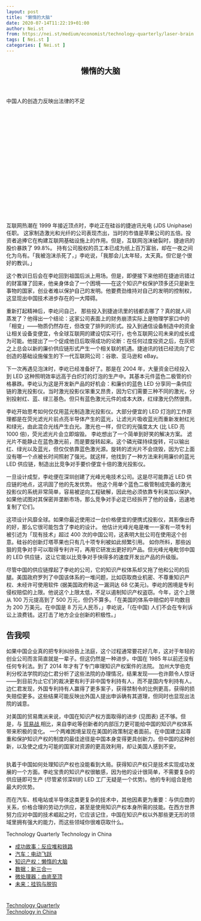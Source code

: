 ```yaml
---
layout: post
title: "懒惰的大脑"
date: 2020-07-14T11:22:19+01:00
author: Nei.st
from: https://nei.st/medium/economist/technology-quarterly/laser-brain
tags: [ Nei.st ]
categories: [ Nei.st ]
---
```


<article class="post-16632 post type-post status-publish format-standard hentry category-technology-quarterly tag-technology-in-china" id="post-16632">
 <header class="page-header medium Archives">
  <div class="page-header__image">
  </div>
  <div class="page-header__content">
   <h1 class="page-title text-align-center">
    懒惰的大脑
   </h1>
  </div>
 </header>
 <div class="entry-content aesop-entry-content" id="post-16632-content">
  <link as="font" crossorigin="anonymous" href="//cdn.jsdelivr.net/gh/0nd1jyU39XQ/_/glyph/font-face/0uIzqoZjSuJfvSBnvgXTcApMtcVhMcpr.woff" rel="preload" type="font/woff"/>
  <link as="font" crossorigin="anonymous" href="//cdn.jsdelivr.net/gh/0nd1jyU39XQ/_/glyph/font-face/1sTnSLZWDKucPX6SAk.woff" rel="preload" type="font/woff"/>
  <p class="blog-post__description">
   中国人的创造力反映出法律的不足
  </p>
  <span id="more-16632">
  </span>
  <div class="navigation__primary-inner">
   <a class="economist__link-logo" href="//nei.st/medium/economist">
   </a>
  </div>
  <div class="container img component-image">
   <div class="aspectRatioPlaceholder" style="padding-bottom:56.25%;height: 0;">
    <div class="progressiveMedia" data-height="720" data-width="1280">
     <img alt="" class="progressiveMedia-image" data-src="https://cdn.jsdelivr.net/gh/0nd1jyU39XQ/_/img/1/20191214_TQD004_0.jpg" src="https://cdn.jsdelivr.net/gh/0nd1jyU39XQ/_/img/1/20191214_TQD004_0.jpg"/>
    </div>
   </div>
  </div>
  <p>
   互联网热潮在 1999 年接近顶点时，李屹正在硅谷的捷迪讯光电 (JDS Uniphase) 任职。
   <span class="markup--p">
    这家制造激光和光纤的公司表现杰出，当时的市值是苹果公司的五倍。投资者追捧它在构建互联网基础设施上的作用。但是，互联网泡沫破裂时，捷迪讯的股价暴跌了 99.8%。
   </span>
   持有公司股权的员工本已成为纸上百万富翁，却在一夜之间化为乌有。「我被泡沫杀死了，」李屹说，「我那会儿太年轻，太天真。但它是个很好的教训。」
  </p>
  <p>
   这个教训日后会在李屹回到祖国后派上用场。但是，即便接下来他把在捷迪讯错过的财富赚了回来，他亲身体会了一个困境——在这个知识产权保护顶多还只是新生事物的国家，创业者难以保护自己的发明。他要费劲维持对自己的发明的控制权，这显现出中国技术进步存在的一大障碍。
  </p>
  <p>
   重新打起精神后，李屹问自己，
   <span class="markup--p">
    那些投入到捷迪讯里的钱都去哪了？真的就人间蒸发了？他得出一个结论：这家公司表面上的财务崩溃实际上是物理学家口中的「相变」——物质仍然存在，但改变了排列的形式。投入到通信设备制造中的资金让相关设备变便宜，令全球互联网的建设切实可行，也令互联网公司未来的成长成为可能。他提出了一个促成他日后取得成功的论断：在任何过度投资之后，在灰烬之上总会以新的廉价供应链形式产生一个相关联的机遇。捷迪讯的钱已经流向了它创造的基础设施催生的下一代互联网公司：谷歌、亚马逊和 eBay。
   </span>
  </p>
  <p>
   下一次再遇见泡沫时，李屹已经准备好了。那是在 2004 年，大量资金已经投入到 LED 这种照明效率远高于白炽灯的灯泡的生产中。其基本元件蓝色二极管的价格暴跌。李屹认为这是开发新产品的好机会：和廉价的蓝色 LED 分享同一条供应链的激光投影仪。当时激光投影仪笨重又昂贵，因为它们需要三种不同的激光，分别投射红、蓝、绿三基色。但只有蓝色激光元件的成本大跌，红绿激光仍然很贵。
  </p>
  <p>
   李屹开始思考如何仅仅用蓝光制造激光投影仪。大部分便宜的 LED 灯泡的工作原理都是在荧光滤光片前点亮半导体产生的蓝光，让滤光片吸收蓝光而重新发射红光和绿光，由此混合光线产生白光。激光也一样，但它的光强度太大 (比 LED 亮 1000 倍)，荧光滤光片会立即熔毁。
   <span class="markup--p">
    李屹想出了一个简单到好笑的解决方案。
   </span>
   滤光片不能静止在蓝色激光前，而是要旋转起来。这个磷光碟持续旋转，可以输出红、绿光以及蓝光，但仅仅依靠蓝色激光源。旋转的滤光片不会烧毁，因为它上面没有哪一个点被长时间照射了强光。就这样，他找到了一种方法来利用廉价的蓝光 LED 供应链，制造出比竞争对手要价便宜十倍的激光投影仪。
  </p>
  <div class="code-block code-block-1" style="margin: 8px 0; clear: both;">
   <div class="container ads_KbHEVhh8Rw">
    <div class="card card--blog post-sidebar">
     <div class="card-body">
      <div class="logo_ngcontent-kty-0">
      </div>
      <div class="iframe-blocker U6XAMK63Vh00WqvF2BacIQ">
       <div class="background-h60B">
       </div>
       <div class="WumZiPCS4MeMw4pxQ">
       </div>
      </div>
     </div>
     <div class="card-footer">
      <div class="card-footer-wrapper" layout="row bottom-left">
      </div>
     </div>
    </div>
   </div>
  </div>
  <p>
   一旦设计成型，李屹便在深圳创建了光峰光电技术公司。这是尽可能靠近 LED 供应链的地点，这巩固了他的先发优势。
   <span class="markup--p">
    他这个用单个蓝色二极管制成完备的激光投影仪的系统非常简单，容易被逆向工程破解，因此他必须依靠专利来加以保护。
   </span>
   如果他试图对其保密并垄断市场，那么竞争对手必定已经拆开了他的设备，迅速地复制了它们。
  </p>
  <p>
   这项设计风靡全球。如果你最近使用过一台价格便宜的便携式投影仪，其影像出奇的好，那么它很可能包含了李屹的设计。
   <span class="markup--p">
    他估计光峰光电是唯一一家有一项专利被引述为「现有技术」超过 400 次的中国公司，这表明大批公司在使用这个创意。硅谷的创新灯塔苹果也只有几十项专利被如此频繁引用。
   </span>
   如你所料，那些凶狠的竞争对手可以取得专利许可，再用它研发出更好的产品。但光峰光电毗邻中国的 LED 供应链，这让它能以比竞争对手快得多的速度开发出产品的升级版。
  </p>
  <p>
   尽管中国的供应链撑起了李屹的公司，它的知识产权体系却又拖了他和公司的后腿。美国政府罗列了中国该体系的一堆问题，比如窃取商业机密、不尊重知识产权、未经许可使用软件 (据美国政府称这一漏洞达 68 亿美元)。李屹的困境是专利侵权赔偿的上限。他说这个上限太低，不足以遏制知识产权盗窃。今年，这个上限从 100 万元提高到了 500 万元，但仍不算多。「在美国的体系中赔偿的平均数目为 200 万美元。在中国是 8 万元人民币，」李屹说，「(在中国) 人们不会在专利诉讼上浪费钱。这打击了地方企业创新的积极性。」
  </p>
  <h2>
   告我呗
  </h2>
  <p>
   如果中国企业真的把专利纠纷告上法庭，这个过程通常要花好几年，这对于年轻的创业公司而言简直就是一辈子。但这仍然是一种进步。中国在 1985 年以前还没有任何专利法。到了 2014 年才有了专门审理知识产权案件的法院。
   <span class="markup--p">
    加州大学伯克利分校法学院的边仁君分析了这些法院的办理情况，结果发现——也许颇令人惊讶——到目前为止它们的裁决更有利于非中国专利持有人，而不是国内专利持有人。边仁君发现，外国专利持有人赢得了更多案子，获得禁制令的比例更高，获得的损失赔偿更多。这些结果可能反映出外国人提出申诉确有其道理，但同时也显现出法院的诚意。
   </span>
  </p>
  <p>
   对美国的贸易鹰派来说，中国在知识产权方面取得的进步 (见图表) 还不够。但是，与
   <a href="https://nei.st/tag/us-china-trade-dispute">
    贸易战
   </a>
   相比，来自李屹等创新者的内部压力更可能给中国的知识产权体系带来积极的变化。
   <span class="markup--p">
    一个两难困境呈现在美国的政策制定者面前。在中国建立起尊重和保护知识产权的制度的最佳途径是中国本身变得更具创新力。但中国的这种创新，以及使之成为可能的国家对资源的更高效利用，却让美国人感到不安。
   </span>
  </p>
  <div class="container img">
   <figure class="image-rightalign">
    <div class="aspectRatioPlaceholder">
     <div class="progressiveMedia" data-height="670" data-width="608">
      <img alt="" class="progressiveMedia-image lazyload" data-src="https://cdn.jsdelivr.net/gh/0nd1jyU39XQ/_/img/1/20200104_TQC529.png" id="zoom-default" src="https://cdn.jsdelivr.net/gh/0nd1jyU39XQ/_/img/1/20200104_TQC529.png"/>
     </div>
    </div>
   </figure>
  </div>
  <p>
   执着于中国如何处理知识产权也没能看到大局。获得知识产权只是技术实现成功发展的一个方面。李屹宝贵的知识产权很敏感，因为他的设计很简单，不需要复杂的供应链即可生产 (尽管紧邻深圳的 LED 工厂无疑是一个优势)。他的专利组合是他最大的优势。
  </p>
  <div class="code-block code-block-1" style="margin: 8px 0; clear: both;">
   <div class="container ads_KbHEVhh8Rw">
    <div class="card card--blog post-sidebar">
     <div class="card-body">
      <div class="logo_ngcontent-kty-0">
      </div>
      <div class="iframe-blocker U6XAMK63Vh00WqvF2BacIQ">
       <div class="background-h60B">
       </div>
       <div class="WumZiPCS4MeMw4pxQ">
       </div>
      </div>
     </div>
     <div class="card-footer">
      <div class="card-footer-wrapper" layout="row bottom-left">
      </div>
     </div>
    </div>
   </div>
  </div>
  <p>
   而在汽车、核电站或半导体这类更复杂的技术中，其他因素更为重要：与供应商的关系，价格合理的劳动力供应，甚至是使用知识产权本身所需的技能。在西方世界努力应对中国的技术崛起之时，它应该记住，中国在知识产权以外那些更无形的领域里拥有强大的能力，而这些领域你很难窃取什么。
  </p>
  <div class="js-elevateBottomRecirc u-marginTop40 u-xs-marginTop0 u-backgroundGrayLightest">
   <div class="elevate-container u-paddingBottom60 u-paddingHorizontal10 u-xs-paddingTop30">
    <div class="u-flexStretch u-paddingVertical32 u-xs-flexColumn u-xs-paddingTop0">
     <div class="u-width220 u-flex0 u-relative u-xs-hide">
      <div class="aspectRatioPlaceholder">
       <div class="progressiveMedia" data-height="2151" data-width="1636">
        <img alt="" class="progressiveMedia-image lazyload" data-src="https://cdn.jsdelivr.net/gh/0nd1jyU39XQ/_/img/1/The_Economist_4_January_2020_Page_35.jpg" id="zoom-default" src="https://cdn.jsdelivr.net/gh/0nd1jyU39XQ/_/img/1/The_Economist_4_January_2020_Page_35.jpg"/>
       </div>
      </div>
     </div>
     <div class="u-width100pct u-marginBottom20 u-xs-show elevateCoverShadow">
      <div class="aspectRatioPlaceholder">
       <div class="progressiveMedia" data-height="2151" data-width="1636">
        <img alt="" class="progressiveMedia-image lazyload" data-src="https://cdn.jsdelivr.net/gh/0nd1jyU39XQ/_/img/1/The_Economist_4_January_2020_Page_35.jpg" id="zoom-default" src="https://cdn.jsdelivr.net/gh/0nd1jyU39XQ/_/img/1/The_Economist_4_January_2020_Page_35.jpg"/>
       </div>
      </div>
     </div>
     <div class="u-flex1 u-flexColumn u-paddingVertical20 u-marginLeft40 u-borderBottomLighter u-borderBox u-minHeight280 u-xs-sizeFullWidth u-xs-paddingBottom30 u-xs-paddingTop10 u-xs-margin0 u-xs-minHeightAuto">
      <div class="blog-post__siblings-list-aside">
       <span class="blog-post__side-accent-rule">
        Technology Quarterly
       </span>
       <span class="blog-post__side-title">
        Technology in China
       </span>
       <ul class="blog-post__siblings-list">
        <li class="blog-post__siblings-list__article">
         <a class="blog-post__siblings-list__article__link" href="https://nei.st/medium/economist/reactors-and-railways">
          <span class="blog-post__siblings-list__title">
           成功故事：反应堆和铁路
          </span>
         </a>
        </li>
        <li class="blog-post__siblings-list__article">
         <a class="blog-post__siblings-list__article__link" href="https://nei.st/medium/economist/electric-leapfrog">
          <span class="blog-post__siblings-list__title">
           汽车：电动飞跃
          </span>
         </a>
        </li>
        <li class="blog-post__siblings-list__article">
         <a class="blog-post__siblings-list__article__link" href="https://nei.st/medium/economist/laser-brain">
          <span class="blog-post__siblings-list__title">
           知识产权：懒惰的大脑
          </span>
         </a>
        </li>
        <li class="blog-post__siblings-list__article">
         <a class="blog-post__siblings-list__article__link" href="https://nei.st/medium/economist/a-new-trinity">
          <span class="blog-post__siblings-list__title">
           数据：新三合一
          </span>
         </a>
        </li>
        <li class="blog-post__siblings-list__article">
         <a class="blog-post__siblings-list__article__link" href="https://nei.st/medium/economist/from-bottom-to-top">
          <span class="blog-post__siblings-list__title">
           微处理器：由底至顶
          </span>
         </a>
        </li>
        <li class="blog-post__siblings-list__article">
         <a class="blog-post__siblings-list__article__link" href="https://nei.st/medium/economist/of-coupling-and-decoupling">
          <span class="blog-post__siblings-list__title">
           未来：挂钩与脱钩
          </span>
         </a>
        </li>
       </ul>
      </div>
     </div>
    </div>
   </div>
  </div>
  <div class="container ag ah">
   <div class="fe n el">
    <a class="dt du bn bo bp bq br bs bt bu dv dw bx by dx dy" href="https://nei.st/medium/economist?source=https://www.economist.com/technology-quarterly/2020/01/02/chinese-inventiveness-shows-the-weakness-of-the-law" rel="noopener noreferrer nofollow">
     <div class="c ff fg ag ah fh el fi fj ce fk fl fm fn fo fp fq fr fs ft fu">
      <div class="bs em en eo ep eq fv ah fw fg ag bm eu fx q fy fz p ac">
      </div>
     </div>
    </a>
   </div>
  </div>
  <div class="code-block code-block-2" style="margin: 8px 0; clear: both;">
   <br/>
   <div class="container ads_KbHEVhh8Rw">
    <div class="card card--blog post-sidebar">
     <div class="card-body">
      <div class="logo_ngcontent-kty-0">
      </div>
      <div class="iframe-blocker U6XAMK63Vh00WqvF2BacIQ">
       <div class="background-h60B">
       </div>
       <div class="WumZiPCS4MeMw4pxQ">
       </div>
      </div>
     </div>
     <div class="card-footer">
      <div class="card-footer-wrapper" layout="row bottom-left">
      </div>
     </div>
    </div>
   </div>
  </div>
 </div>
 <footer class="entry-footer">
  <div class="categories icon-link">
   <a href="https://nei.st/category/medium/economist/technology-quarterly" rel="category tag">
    Technology Quarterly
   </a>
  </div>
  <div class="tags icon-link">
   <a href="https://nei.st/tag/technology-in-china" rel="tag">
    Technology in China
   </a>
  </div>
 </footer>
</article>


